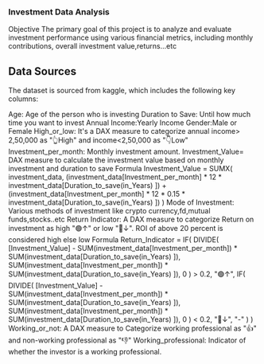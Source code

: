 ### Investment Data Analysis
Objective
The primary goal of this project is to analyze and evaluate investment performance using various financial metrics, including monthly contributions, overall investment value,returns...etc

## Data Sources
The dataset is sourced from kaggle, which includes the following key columns:

Age: Age of the person who is investing
Duration to Save: Until how much time you want to invest
Annual Income:Yearly Income
Gender:Male or Female
 High_or_low: It's a DAX measure to categorize annual income> 2,50,000 as "👆High" and income<2,50,000 as "👇Low"
Investment_per_month: Monthly investment amount.
 Investment_Value= DAX measure to calculate the investment value based on monthly investment and duration to save
 Formula
Investment_Value = 
SUMX(
    investment_data, 
    (investment_data[Investment_per_month] * 12 * investment_data[Duration_to_save(in_Years) ]) + 
    (investment_data[Investment_per_month] * 12 * 0.15 * investment_data[Duration_to_save(in_Years) ])
)
Mode of Investment: Various methods of investment like crypto currency,fd,mutual funds,stocks..etc
 Return Indicator: A DAX measure to categorize Return on investment as high "🟢↑" or low "🔴↓". ROI of above 20 percent is considered high else low
 Formula
Return_Indicator = 
IF(
    DIVIDE(
        [Investment_Value] - SUM(investment_data[Investment_per_month]) * SUM(investment_data[Duration_to_save(in_Years) ]), 
        SUM(investment_data[Investment_per_month]) * SUM(investment_data[Duration_to_save(in_Years) ]),
        0
    ) > 0.2, 
    "🟢↑", 
    IF(
        DIVIDE(
            [Investment_Value] - SUM(investment_data[Investment_per_month]) * SUM(investment_data[Duration_to_save(in_Years) ]), 
            SUM(investment_data[Investment_per_month]) * SUM(investment_data[Duration_to_save(in_Years) ]),
            0
        ) < 0.2, 
        "🔴↓", 
        "-"
    )
)
 Working_or_not: A DAX measure to Categorize working professional as "👍" and non-working professional as  "👎"
Working_professional: Indicator of whether the investor is a working professional.


